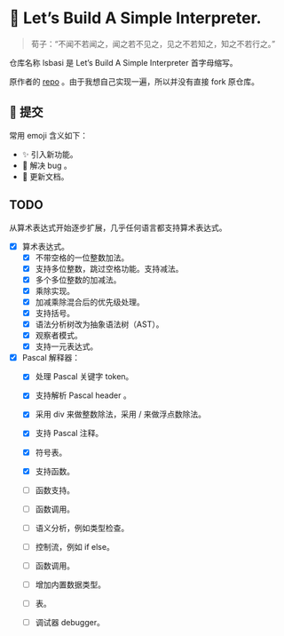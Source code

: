 # 🧐 Let’s Build A Simple Interpreter.

> 荀子：“不闻不若闻之，闻之若不见之，见之不若知之，知之不若行之。”

仓库名称 lsbasi 是 Let’s Build A Simple Interpreter 首字母缩写。

原作者的 [repo](https://github.com/rspivak/lsbasi/) 。由于我想自己实现一遍，所以并没有直接 fork 原仓库。

## 🥳 提交

常用 emoji 含义如下：

* :sparkles: 引入新功能。
* :bug: 解决 bug 。
* :memo: 更新文档。	

## TODO

从算术表达式开始逐步扩展，几乎任何语言都支持算术表达式。

- [x] 算术表达式。
    - [x] 不带空格的一位整数加法。
    - [x] 支持多位整数，跳过空格功能。支持减法。
    - [x] 多个多位整数的加减法。
    - [x] 乘除实现。
    - [x] 加减乘除混合后的优先级处理。
    - [x] 支持括号。
    - [x] 语法分析树改为抽象语法树（AST）。
    - [x] 观察者模式。
    - [x] 支持一元表达式。

- [x] Pascal 解释器：
    - [x] 处理 Pascal 关键字 token。
    - [x] 支持解析 Pascal header 。
    - [x] 采用 div 来做整数除法，采用 / 来做浮点数除法。
    - [x] 支持 Pascal 注释。
    - [x] 符号表。
    - [x] 支持函数。
    - [ ] 函数支持。
    - [ ] 函数调用。
    - [ ] 语义分析，例如类型检查。
    - [ ] 控制流，例如 if else。
    - [ ] 函数调用。
    - [ ] 增加内置数据类型。
    - [ ] 表。
    - [ ] 调试器 debugger。
    